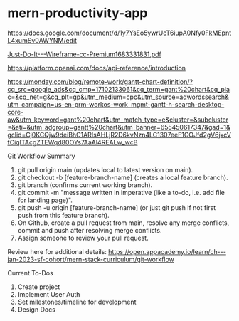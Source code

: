 # mern-productivity-app

https://docs.google.com/document/d/1y7YsEo5ywrUcT6iupA0Nfy0FkMEpntL4xumSv0AWYNM/edit

[Just-Do-It---Wireframe-cc-Premium1683331831.pdf](https://github.com/rodmen07/mern-productivity-app/files/11415581/Just-Do-It---Wireframe-cc-Premium1683331831.pdf)

https://platform.openai.com/docs/api-reference/introduction

https://monday.com/blog/remote-work/gantt-chart-definition/?cq_src=google_ads&cq_cmp=17102133061&cq_term=gant%20chart&cq_plac=&cq_net=g&cq_plt=gp&utm_medium=cpc&utm_source=adwordssearch&utm_campaign=us-en-prm-workos-work_mgmt-gantt-h-search-desktop-core-aw&utm_keyword=gant%20chart&utm_match_type=e&cluster=&subcluster=&ati=&utm_adgroup=gantt%20chart&utm_banner=655450617347&gad=1&gclid=Cj0KCQjw9deiBhC1ARIsAHLjR2D6kvNzn4LC1307eeF1GOJfd2gV6jxcVfCiqITAcgZTEWqd80OYs7AaAl4REALw_wcB

Git Workflow Summary 

1. git pull origin main (updates local to latest version on main).
2. git checkout -b [feature-branch-name] (creates a local feature branch).
3. git branch (confirms current working branch).
4. git commit -m "message written in imperative (like a to-do, i.e. add file for landing page)".
5. git push -u origin [feature-branch-name] (or just git push if not first push from this feature branch).
6. On Github, create a pull request from main, resolve any merge conflicts, commit and push after resolving merge conflicts.
7. Assign someone to review your pull request.

Review here for additional details: https://open.appacademy.io/learn/ch---jan-2023-sf-cohort/mern-stack-curriculum/git-workflow


Current To-Dos
1. Create project
2. Implement User Auth
3. Set milestones/timeline for development
4. Design Docs
